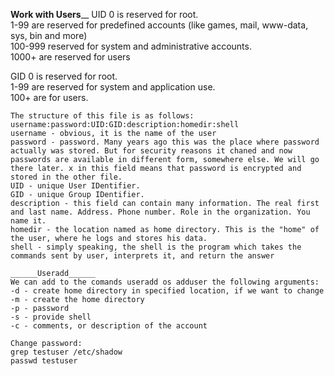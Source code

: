 ______Work with Users________
UID 0 is reserved for root.  
1-99 are reserved for predefined accounts (like games, mail, www-data, sys, bin and more)  
100-999 reserved for system and administrative accounts.  
1000+ are reserved for users  

GID 0 is reserved for root.  
1-99 are reserved for system and application use.  
100+ are for users.  

~~~clear && cat /etc/passwd  
The structure of this file is as follows:  
username:password:UID:GID:description:homedir:shell  
username - obvious, it is the name of the user  
password - password. Many years ago this was the place where password actually was stored. But for security reasons it chaned and now passwords are available in different form, somewhere else. We will go there later. x in this field means that password is encrypted and stored in the other file.  
UID - unique User IDentifier.  
GID - unique Group IDentifier.  
description - this field can contain many information. The real first and last name. Address. Phone number. Role in the organization. You name it.  
homedir - the location named as home directory. This is the "home" of the user, where he logs and stores his data.  
shell - simply speaking, the shell is the program which takes the commands sent by user, interprets it, and return the answer  

______Useradd______
We can add to the comands useradd os adduser the following arguments:  
-d - create home directory in specified location, if we want to change  
-m - create the home directory  
-p - password  
-s - provide shell  
-c - comments, or description of the account 

Change password:  
grep testuser /etc/shadow  
passwd testuser  
